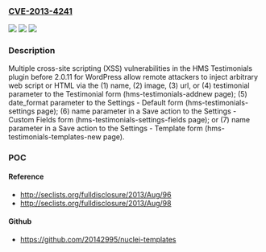 ### [CVE-2013-4241](https://cve.mitre.org/cgi-bin/cvename.cgi?name=CVE-2013-4241)
![](https://img.shields.io/static/v1?label=Product&message=HMS%20Testimonials&color=blue)
![](https://img.shields.io/static/v1?label=Version&message=n%2Fa&color=blue)
![](https://img.shields.io/static/v1?label=Vulnerability&message=Cross-Site%20Scripting&color=brighgreen)

### Description

Multiple cross-site scripting (XSS) vulnerabilities in the HMS Testimonials plugin before 2.0.11 for WordPress allow remote attackers to inject arbitrary web script or HTML via the (1) name, (2) image, (3) url, or (4) testimonial parameter to the Testimonial form (hms-testimonials-addnew page); (5) date_format parameter to the Settings - Default form (hms-testimonials-settings page); (6) name parameter in a Save action to the Settings - Custom Fields form (hms-testimonials-settings-fields page); or (7) name parameter in a Save action to the Settings - Template form (hms-testimonials-templates-new page).

### POC

#### Reference
- http://seclists.org/fulldisclosure/2013/Aug/96
- http://seclists.org/fulldisclosure/2013/Aug/98

#### Github
- https://github.com/20142995/nuclei-templates

